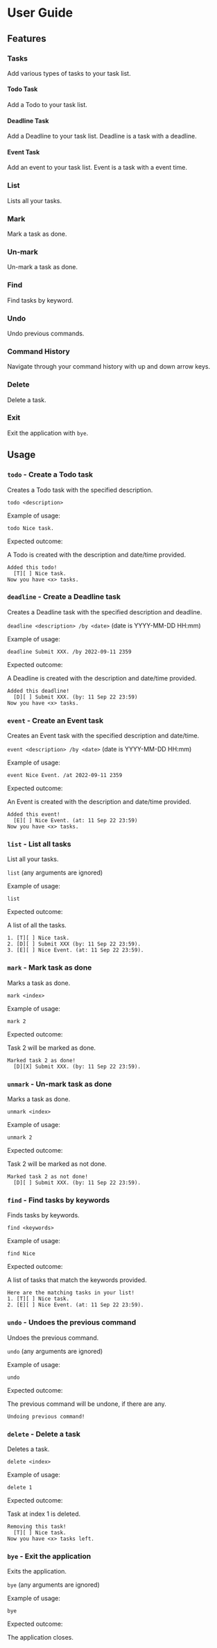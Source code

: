 # User Guide

## Features 

### Tasks

Add various types of tasks to your task list.

#### Todo Task

Add a Todo to your task list.

#### Deadline Task

Add a Deadline to your task list. Deadline is a task with a deadline.

#### Event Task

Add an event to your task list. Event is a task with a event time.

### List

Lists all your tasks.

### Mark

Mark a task as done.

### Un-mark

Un-mark a task as done.

### Find

Find tasks by keyword.

### Undo

Undo previous commands.

### Command History

Navigate through your command history with up and down arrow keys.

### Delete

Delete a task.

### Exit

Exit the application with `bye`.

## Usage

### `todo` - Create a Todo task

Creates a Todo task with the specified description.

`todo <description>`

Example of usage: 

`todo Nice task.`

Expected outcome:

A Todo is created with the description and date/time provided.

```
Added this todo!
  [T][ ] Nice task.
Now you have <x> tasks.
```

### `deadline` - Create a Deadline task

Creates a Deadline task with the specified description and deadline.

`deadline <description> /by <date>` (date is YYYY-MM-DD HH:mm)

Example of usage:

`deadline Submit XXX. /by 2022-09-11 2359`

Expected outcome:

A Deadline is created with the description and date/time provided.

```
Added this deadline!
  [D][ ] Submit XXX. (by: 11 Sep 22 23:59)
Now you have <x> tasks.
```

### `event` - Create an Event task

Creates an Event task with the specified description and date/time.

`event <description> /by <date>` (date is YYYY-MM-DD HH:mm)

Example of usage:

`event Nice Event. /at 2022-09-11 2359`

Expected outcome:

An Event is created with the description and date/time provided.

```
Added this event!
  [E][ ] Nice Event. (at: 11 Sep 22 23:59)
Now you have <x> tasks.
```

### `list` - List all tasks

List all your tasks.

`list` (any arguments are ignored)

Example of usage:

`list`

Expected outcome:

A list of all the tasks.

```
1. [T][ ] Nice task.
2. [D][ ] Submit XXX (by: 11 Sep 22 23:59).
3. [E][ ] Nice Event. (at: 11 Sep 22 23:59).
```

### `mark` - Mark task as done

Marks a task as done.

`mark <index>`

Example of usage:

`mark 2`

Expected outcome:

Task 2 will be marked as done.

```
Marked task 2 as done!
  [D][X] Submit XXX. (by: 11 Sep 22 23:59).
```

### `unmark` - Un-mark task as done

Marks a task as done.

`unmark <index>`

Example of usage:

`unmark 2`

Expected outcome:

Task 2 will be marked as not done.

```
Marked task 2 as not done!
  [D][ ] Submit XXX. (by: 11 Sep 22 23:59).
```

### `find` - Find tasks by keywords

Finds tasks by keywords.

`find <keywords>`

Example of usage:

`find Nice`

Expected outcome:

A list of tasks that match the keywords provided.

```
Here are the matching tasks in your list!
1. [T][ ] Nice task.
2. [E][ ] Nice Event. (at: 11 Sep 22 23:59).
```

### `undo` - Undoes the previous command

Undoes the previous command.

`undo` (any arguments are ignored)

Example of usage:

`undo`

Expected outcome:

The previous command will be undone, if there are any.

```
Undoing previous command!
```

### `delete` - Delete a task

Deletes a task.

`delete <index>`

Example of usage:

`delete 1`

Expected outcome:

Task at index 1 is deleted.

```
Removing this task!
  [T][ ] Nice task.
Now you have <x> tasks left.
```

### `bye` - Exit the application

Exits the application.

`bye` (any arguments are ignored)

Example of usage:

`bye`

Expected outcome:

The application closes.
